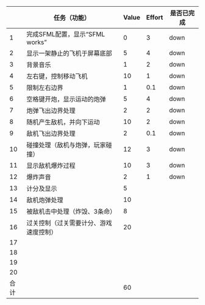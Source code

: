 |    | 任务（功能）                    |  Value    | Effort    | 是否已完成  |
|-----|---------------------------------|-----------|-----------|------------|
|1    | 完成SFML配置，显示“SFML works”| 0         |3          |     down   |
|2    | 显示一架静止的飞机于屏幕底部    | 5         |4          |     down   |
|3    | 背景音乐                        | 1         |2          |     down   |
|4    | 左右键，控制移动飞机            | 10        |1          |     down   |
|5    | 限制左右边界                    | 1         |0.1        |     down   |
|6    | 空格键开炮，显示运动的炮弹      | 5         |4          |     down   |
|7    | 炮弹飞出边界处理                | 2         |2          |     down   |
|8    | 随机产生敌机，并向下运动        | 10        |2          |     down   |
|9    | 敌机飞出边界处理                | 2         |0.1        |     down   |
|10   | 碰撞处理（敌机与炮弹，玩家碰撞）| 12        |3          |     down   |
|11   | 显示敌机爆炸过程                | 10        |3          |     down   |
|12   | 爆炸声音                        | 2         |1          |     down   |
|13   | 计分及显示                      | 5         |           |            |
|14   | 敌机炮弹处理                    | 10        |           |            |
|15   | 被敌机击中处理（炸毁、3条命）   | 8         |           |            |
|16   | 过关控制（过关需要计分、游戏速度控制）| 20  |           |            |
|17   |                                 |           |           |            |
|18   |                                 |           |           |            |
|19   |                                 |           |           |            |
|20   |                                 |           |           |            |
|合计 |                                 | 60     |           |            |


